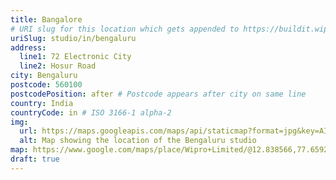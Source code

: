 ```yaml
---
title: Bangalore
# URI slug for this location which gets appended to https://buildit.wiprodigital.com/ns/
uriSlug: studio/in/bengaluru
address:
  line1: 72 Electronic City
  line2: Hosur Road
city: Bengaluru
postcode: 560100
postcodePosition: after # Postcode appears after city on same line
country: India
countryCode: in # ISO 3166-1 alpha-2
img:
  url: https://maps.googleapis.com/maps/api/staticmap?format=jpg&key=AIzaSyAa-P3u_B9zTs_DJ_dXRK5og7r3_n7vlT0&maptype=roadmap&scale=2&size=425x300&markers=12.837073620840986,77.65719560673462&zoom=15
  alt: Map showing the location of the Bengaluru studio
map: https://www.google.com/maps/place/Wipro+Limited/@12.838566,77.6592042,16z/data=!4m5!3m4!1s0x0:0x1d0caf77fe02554f!8m2!3d12.8384852!4d77.6571581?hl=en-US
draft: true
---
```

